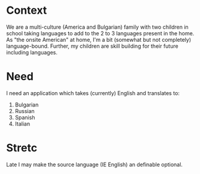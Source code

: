 
# Context
We are a multi-culture (America and Bulgarian) family with two children in school taking languages to add to the 2 to 3 languages present in the home. As "the onsite American" at home, I'm a bit (somewhat but not completely) language-bound. Further, my children are skill building for their future including languages.

# Need
I need an application which takes (currently) English and translates to:
1. Bulgarian
1. Russian
1. Spanish
1. Italian

# Stretc
Late I may make the source language (IE English) an definable optional.
